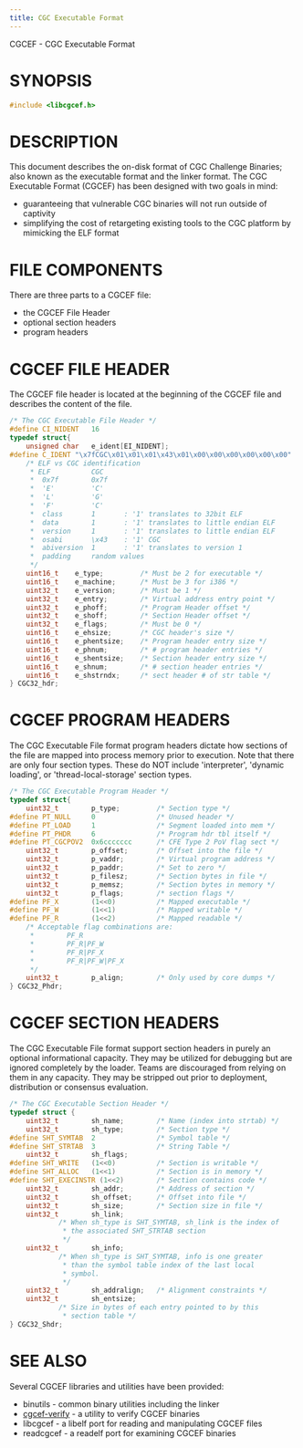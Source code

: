 ```yaml
---
title: CGC Executable Format
---
```


CGCEF - CGC Executable Format

# SYNOPSIS

~~~ c
#include <libcgcef.h>
~~~

# DESCRIPTION

This document describes the on-disk format of CGC Challenge Binaries; also known as the executable format and the linker format.
The CGC Executable Format (CGCEF) has been designed with two goals in mind:

- guaranteeing that vulnerable CGC binaries will not run outside of captivity
- simplifying the cost of retargeting existing tools to the CGC platform by mimicking the ELF format

# FILE COMPONENTS

There are three parts to a CGCEF file:

- the CGCEF File Header
- optional section headers
- program headers

# CGCEF FILE HEADER
The CGCEF file header is located at the beginning of the CGCEF file and describes the content of the file.

~~~ c
/* The CGC Executable File Header */
#define CI_NIDENT   16
typedef struct{
    unsigned char	e_ident[EI_NIDENT];
#define C_IDENT	"\x7fCGC\x01\x01\x01\x43\x01\x00\x00\x00\x00\x00\x00"
    /* ELF vs CGC identification 
     * ELF          CGC
     *  0x7f        0x7f
     *  'E'         'C'
     *  'L'         'G'
     *  'F'         'C'
     *  class       1       : '1' translates to 32bit ELF
     *  data        1       : '1' translates to little endian ELF
     *  version     1       : '1' translates to little endian ELF
     *  osabi       \x43    : '1' CGC
     *  abiversion  1       : '1' translates to version 1
     *  padding     random values
     */
    uint16_t	e_type;         /* Must be 2 for executable */
    uint16_t	e_machine;      /* Must be 3 for i386 */
    uint32_t	e_version;      /* Must be 1 */
    uint32_t	e_entry;        /* Virtual address entry point */
    uint32_t	e_phoff;        /* Program Header offset */
    uint32_t	e_shoff;        /* Section Header offset */
    uint32_t	e_flags;        /* Must be 0 */
    uint16_t	e_ehsize;       /* CGC header's size */
    uint16_t	e_phentsize;    /* Program header entry size */
    uint16_t	e_phnum;        /* # program header entries */
    uint16_t	e_shentsize;    /* Section header entry size */
    uint16_t	e_shnum;        /* # section header entries */
    uint16_t	e_shstrndx;     /* sect header # of str table */
} CGC32_hdr;
~~~


# CGCEF PROGRAM HEADERS
The CGC Executable File format program headers dictate how sections of the file are mapped into process memory prior to execution.
Note that there are only four section types.
These do NOT include 'interpreter', 'dynamic loading', or 'thread-local-storage' section types.

~~~ c
/* The CGC Executable Program Header */
typedef struct{
    uint32_t        p_type;         /* Section type */
#define PT_NULL     0               /* Unused header */
#define PT_LOAD     1               /* Segment loaded into mem */
#define PT_PHDR     6               /* Program hdr tbl itself */
#define PT_CGCPOV2  0x6ccccccc      /* CFE Type 2 PoV flag sect */
    uint32_t        p_offset;       /* Offset into the file */
    uint32_t        p_vaddr;        /* Virtual program address */
    uint32_t        p_paddr;        /* Set to zero */
    uint32_t        p_filesz;       /* Section bytes in file */
    uint32_t        p_memsz;        /* Section bytes in memory */
    uint32_t        p_flags;        /* section flags */
#define PF_X        (1<<0)          /* Mapped executable */
#define PF_W        (1<<1)          /* Mapped writable */
#define PF_R        (1<<2)          /* Mapped readable */
    /* Acceptable flag combinations are:
     *        PF_R
     *        PF_R|PF_W
     *        PF_R|PF_X
     *        PF_R|PF_W|PF_X
     */
    uint32_t        p_align;        /* Only used by core dumps */
} CGC32_Phdr;
~~~

# CGCEF SECTION HEADERS
The CGC Executable File format support section headers in purely an
optional informational capacity.
They may be utilized for debugging but are ignored completely by the loader.
Teams are discouraged from relying on them in any capacity.
They may be stripped out prior to deployment, distribution or consensus evaluation.

~~~ c
/* The CGC Executable Section Header */
typedef struct {
    uint32_t        sh_name;        /* Name (index into strtab) */
    uint32_t        sh_type;        /* Section type */
#define SHT_SYMTAB  2               /* Symbol table */
#define SHT_STRTAB  3               /* String Table */
    uint32_t        sh_flags;
#define SHT_WRITE   (1<<0)          /* Section is writable */
#define SHT_ALLOC   (1<<1)          /* Section is in memory */
#define SHT_EXECINSTR (1<<2)        /* Section contains code */
    uint32_t        sh_addr;        /* Address of section */
    uint32_t        sh_offset;      /* Offset into file */
    uint32_t        sh_size;        /* Section size in file */
    uint32_t        sh_link;
            /* When sh_type is SHT_SYMTAB, sh_link is the index of
             * the associated SHT_STRTAB section
             */
    uint32_t        sh_info;
            /* When sh_type is SHT_SYMTAB, info is one greater
             * than the symbol table index of the last local
             * symbol.
             */
    uint32_t        sh_addralign;   /* Alignment constraints */
    uint32_t        sh_entsize;
            /* Size in bytes of each entry pointed to by this
             * section table */
} CGC32_Shdr;
~~~

# SEE ALSO

Several CGCEF libraries and utilities have been provided:

- binutils - common binary utilities including the linker
- [cgcef-verify](/cgcef-verify/cgcef_verify/) - a utility to verify CGCEF binaries
- libcgcef - a libelf port for reading and manipulating CGCEF files
- readcgcef - a readelf port for examining CGCEF binaries
